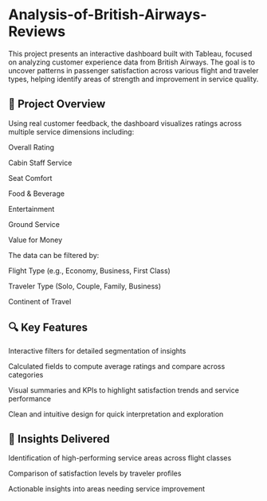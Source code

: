 # Analysis-of-British-Airways-Reviews

This project presents an interactive dashboard built with Tableau, focused on analyzing customer experience data from British Airways. The goal is to uncover patterns in passenger satisfaction across various flight and traveler types, helping identify areas of strength and improvement in service quality.

## 📌 Project Overview
Using real customer feedback, the dashboard visualizes ratings across multiple service dimensions including:

Overall Rating

Cabin Staff Service

Seat Comfort

Food & Beverage

Entertainment

Ground Service

Value for Money

The data can be filtered by:

Flight Type (e.g., Economy, Business, First Class)

Traveler Type (Solo, Couple, Family, Business)

Continent of Travel

## 🔍 Key Features
Interactive filters for detailed segmentation of insights

Calculated fields to compute average ratings and compare across categories

Visual summaries and KPIs to highlight satisfaction trends and service performance

Clean and intuitive design for quick interpretation and exploration

## 🔗 Insights Delivered
Identification of high-performing service areas across flight classes

Comparison of satisfaction levels by traveler profiles

Actionable insights into areas needing service improvement

